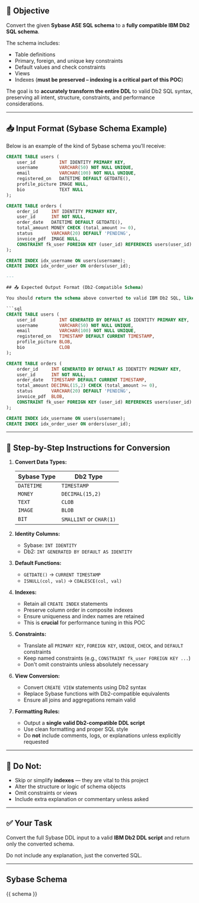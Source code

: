 ## 🎯 Objective

Convert the given **Sybase ASE SQL schema** to a **fully compatible IBM Db2 SQL schema**.

The schema includes:
- Table definitions
- Primary, foreign, and unique key constraints
- Default values and check constraints
- Views
- Indexes (**must be preserved – indexing is a critical part of this POC**)

The goal is to **accurately transform the entire DDL** to valid Db2 SQL syntax, preserving all intent, structure, constraints, and performance considerations.

---

## 📥 Input Format (Sybase Schema Example)

Below is an example of the kind of Sybase schema you’ll receive:

```sql
CREATE TABLE users (
    user_id         INT IDENTITY PRIMARY KEY,
    username        VARCHAR(50) NOT NULL UNIQUE,
    email           VARCHAR(100) NOT NULL UNIQUE,
    registered_on   DATETIME DEFAULT GETDATE(),
    profile_picture IMAGE NULL,
    bio             TEXT NULL
);

CREATE TABLE orders (
    order_id     INT IDENTITY PRIMARY KEY,
    user_id      INT NOT NULL,
    order_date   DATETIME DEFAULT GETDATE(),
    total_amount MONEY CHECK (total_amount >= 0),
    status       VARCHAR(20) DEFAULT 'PENDING',
    invoice_pdf  IMAGE NULL,
    CONSTRAINT fk_user FOREIGN KEY (user_id) REFERENCES users(user_id)
);

CREATE INDEX idx_username ON users(username);
CREATE INDEX idx_order_user ON orders(user_id);

---

## 📤 Expected Output Format (Db2-Compatible Schema)

You should return the schema above converted to valid IBM Db2 SQL, like this:

```sql
CREATE TABLE users (
    user_id         INT GENERATED BY DEFAULT AS IDENTITY PRIMARY KEY,
    username        VARCHAR(50) NOT NULL UNIQUE,
    email           VARCHAR(100) NOT NULL UNIQUE,
    registered_on   TIMESTAMP DEFAULT CURRENT TIMESTAMP,
    profile_picture BLOB,
    bio             CLOB
);

CREATE TABLE orders (
    order_id     INT GENERATED BY DEFAULT AS IDENTITY PRIMARY KEY,
    user_id      INT NOT NULL,
    order_date   TIMESTAMP DEFAULT CURRENT TIMESTAMP,
    total_amount DECIMAL(15,2) CHECK (total_amount >= 0),
    status       VARCHAR(20) DEFAULT 'PENDING',
    invoice_pdf  BLOB,
    CONSTRAINT fk_user FOREIGN KEY (user_id) REFERENCES users(user_id)
);

CREATE INDEX idx_username ON users(username);
CREATE INDEX idx_order_user ON orders(user_id);
```

---

## 🧠 Step-by-Step Instructions for Conversion

1. **Convert Data Types:**

   | Sybase Type | Db2 Type                |
   | ----------- | ----------------------- |
   | `DATETIME`  | `TIMESTAMP`             |
   | `MONEY`     | `DECIMAL(15,2)`         |
   | `TEXT`      | `CLOB`                  |
   | `IMAGE`     | `BLOB`                  |
   | `BIT`       | `SMALLINT` or `CHAR(1)` |

2. **Identity Columns:**

   * Sybase: `INT IDENTITY`
   * Db2: `INT GENERATED BY DEFAULT AS IDENTITY`

3. **Default Functions:**

   * `GETDATE()` → `CURRENT TIMESTAMP`
   * `ISNULL(col, val)` → `COALESCE(col, val)`

4. **Indexes:**

   * Retain all `CREATE INDEX` statements
   * Preserve column order in composite indexes
   * Ensure uniqueness and index names are retained
   * This is **crucial** for performance tuning in this POC

5. **Constraints:**

   * Translate all `PRIMARY KEY`, `FOREIGN KEY`, `UNIQUE`, `CHECK`, and `DEFAULT` constraints
   * Keep named constraints (e.g., `CONSTRAINT fk_user FOREIGN KEY ...`)
   * Don't omit constraints unless absolutely necessary

6. **View Conversion:**

   * Convert `CREATE VIEW` statements using Db2 syntax
   * Replace Sybase functions with Db2-compatible equivalents
   * Ensure all joins and aggregations remain valid

7. **Formatting Rules:**

   * Output a **single valid Db2-compatible DDL script**
   * Use clean formatting and proper SQL style
   * Do **not** include comments, logs, or explanations unless explicitly requested

---

## 🚫 Do Not:

* Skip or simplify **indexes** — they are vital to this project
* Alter the structure or logic of schema objects
* Omit constraints or views
* Include extra explanation or commentary unless asked

---

## ✅ Your Task

Convert the full Sybase DDL input to a valid **IBM Db2 DDL script** and return only the converted schema.

Do not include any explanation, just the converted SQL.

---

## Sybase Schema

{{ schema }}

